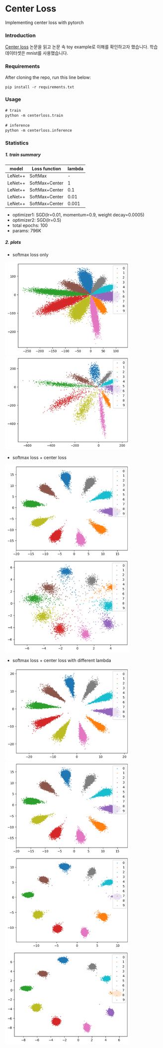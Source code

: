 # Center Loss
Implementing center loss with pytorch

### Introduction

[Center loss](https://ydwen.github.io/papers/WenECCV16.pdf) 논문을 읽고 논문 속 toy example로 이해를 확인하고자 했습니다.
학습 데이터셋은 mnist를 사용했습니다.

### Requirements
After cloning the repo, run this line below:
```
pip install -r requirements.txt
```

### Usage
```
# train
python -m centerloss.train

# inference
python -m centerloss.inference
```

### Statistics

##### 1. train summary

| model   | Loss function  | lambda |
|---------|----------------|--------|
| LeNet++ | SoftMax        | -      |
| LeNet++ | SoftMax+Center | 1      |
| LeNet++ | SoftMax+Center | 0.1    |
| LeNet++ | SoftMax+Center | 0.01   |
| LeNet++ | SoftMax+Center | 0.001  |


- optimizer1: SGD(lr=0.01, momentum=0.9, weight decay=0.0005)
- optimizer2: SGD(lr=0.5)
- total epochs: 100
- params: 796K


##### 2. plots

- softmax loss only

<img src="./result/softmax_train.png" width="400" height="300">
<img src="./result/softmax_valid.png" width="400" height="300">

- softmax loss + center loss

<img src="./result/center_train.png" width="400" height="300">
<img src="./result/center_valid.png" width="400" height="300">

- softmax loss + center loss with different lambda

<img src="./result/center(0.001).png" width="400" height="300">
<img src="./result/center_train.png" width="400" height="300">

<img src="./result/center(0.1).png" width="400" height="300">
<img src="./result/center(1).png" width="400" height="300">
